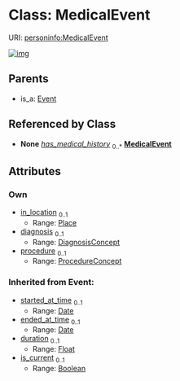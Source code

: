 
# Class: MedicalEvent




URI: [personinfo:MedicalEvent](https://w3id.org/linkml/examples/personinfo/MedicalEvent)


[![img](https://yuml.me/diagram/nofunky;dir:TB/class/[ProcedureConcept],[Place],[ProcedureConcept]<procedure%200..1-++[MedicalEvent&#124;started_at_time(i):date%20%3F;ended_at_time(i):date%20%3F;duration(i):float%20%3F;is_current(i):boolean%20%3F],[DiagnosisConcept]<diagnosis%200..1-++[MedicalEvent],[Place]<in_location%200..1-%20[MedicalEvent],[Person]++-%20has_medical_history%200..*>[MedicalEvent],[Event]^-[MedicalEvent],[Person],[Event],[DiagnosisConcept])](https://yuml.me/diagram/nofunky;dir:TB/class/[ProcedureConcept],[Place],[ProcedureConcept]<procedure%200..1-++[MedicalEvent&#124;started_at_time(i):date%20%3F;ended_at_time(i):date%20%3F;duration(i):float%20%3F;is_current(i):boolean%20%3F],[DiagnosisConcept]<diagnosis%200..1-++[MedicalEvent],[Place]<in_location%200..1-%20[MedicalEvent],[Person]++-%20has_medical_history%200..*>[MedicalEvent],[Event]^-[MedicalEvent],[Person],[Event],[DiagnosisConcept])

## Parents

 *  is_a: [Event](Event.md)

## Referenced by Class

 *  **None** *[has_medical_history](has_medical_history.md)*  <sub>0..\*</sub>  **[MedicalEvent](MedicalEvent.md)**

## Attributes


### Own

 * [in_location](in_location.md)  <sub>0..1</sub>
     * Range: [Place](Place.md)
 * [diagnosis](diagnosis.md)  <sub>0..1</sub>
     * Range: [DiagnosisConcept](DiagnosisConcept.md)
 * [procedure](procedure.md)  <sub>0..1</sub>
     * Range: [ProcedureConcept](ProcedureConcept.md)

### Inherited from Event:

 * [started_at_time](started_at_time.md)  <sub>0..1</sub>
     * Range: [Date](types/Date.md)
 * [ended_at_time](ended_at_time.md)  <sub>0..1</sub>
     * Range: [Date](types/Date.md)
 * [duration](duration.md)  <sub>0..1</sub>
     * Range: [Float](types/Float.md)
 * [is_current](is_current.md)  <sub>0..1</sub>
     * Range: [Boolean](types/Boolean.md)
